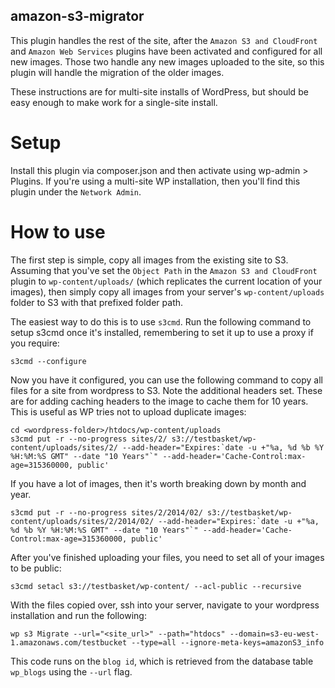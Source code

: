 amazon-s3-migrator
------------------

This plugin handles the rest of the site, after the `Amazon S3 and CloudFront` and `Amazon Web Services` plugins have been activated and configured for all new images. Those two handle any new images uploaded to the site, so this plugin will handle the migration of the older images.

These instructions are for multi-site installs of WordPress, but should be easy enough to make work for a single-site install.

Setup
=====

Install this plugin via composer.json and then activate using wp-admin > Plugins. If you're using a multi-site WP installation, then you'll find this plugin under the `Network Admin`.

How to use
==========

The first step is simple, copy all images from the existing site to S3. Assuming that you've set the `Object Path` in the `Amazon S3 and CloudFront` plugin to `wp-content/uploads/` (which replicates the current location of your images), then simply copy all images from your server's `wp-content/uploads` folder to S3 with that prefixed folder path.

The easiest way to do this is to use `s3cmd`. Run the following command to setup s3cmd once it's installed, remembering to set it up to use a proxy if you require:

    s3cmd --configure

Now you have it configured, you can use the following command to copy all files for a site from wordpress to S3. Note the additional headers set. These are for adding caching headers to the image to cache them for 10 years. This is useful as WP tries not to upload duplicate images:

    cd <wordpress-folder>/htdocs/wp-content/uploads
    s3cmd put -r --no-progress sites/2/ s3://testbasket/wp-content/uploads/sites/2/ --add-header="Expires:`date -u +"%a, %d %b %Y %H:%M:%S GMT" --date "10 Years"`" --add-header='Cache-Control:max-age=315360000, public'

If you have a lot of images, then it's worth breaking down by month and year.

    s3cmd put -r --no-progress sites/2/2014/02/ s3://testbasket/wp-content/uploads/sites/2/2014/02/ --add-header="Expires:`date -u +"%a, %d %b %Y %H:%M:%S GMT" --date "10 Years"`" --add-header='Cache-Control:max-age=315360000, public'

After you've finished uploading your files, you need to set all of your images to be public:

    s3cmd setacl s3://testbasket/wp-content/ --acl-public --recursive

With the files copied over, ssh into your server, navigate to your wordpress installation and run the following:

    wp s3 Migrate --url="<site_url>" --path="htdocs" --domain=s3-eu-west-1.amazonaws.com/testbucket --type=all --ignore-meta-keys=amazonS3_info

This code runs on the `blog id`, which is retrieved from the database table `wp_blogs` using the `--url` flag.
